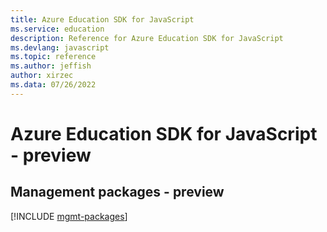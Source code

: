 ```yaml
---
title: Azure Education SDK for JavaScript
ms.service: education
description: Reference for Azure Education SDK for JavaScript
ms.devlang: javascript
ms.topic: reference
ms.author: jeffish
author: xirzec
ms.data: 07/26/2022
---
```

# Azure Education SDK for JavaScript - preview

## Management packages - preview
[!INCLUDE [mgmt-packages](education-mgmt-index.md)]